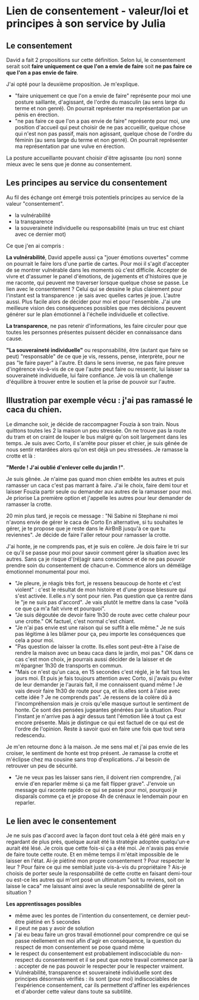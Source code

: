 
# Lien de consentement - valeur/loi et principes à son service by Julia

## Le consentement 

David a fait 2 propositions sur cette définition. Selon lui, le consentement serait soit **faire uniquement ce que l'on a envie de faire** soit **ne pas faire ce que l'on a pas envie de faire**. 

J'ai opté pour la deuxième proposition. Je m'explique.

- "faire uniquement ce que l'on a envie de faire" représente pour moi une posture saillante, d'agissant, de l'ordre du masculin (au sens large du terme et non genré). On pourrait représenter ma représentation par un pénis en érection.
- "ne pas faire ce que l'on a pas envie de faire" représente pour moi, une position d'accueil qui peut choisir de ne pas accueillir, quelque chose qui n'est non pas passif, mais non agissant, quelque chose de l'ordre du féminin (au sens large du terme et non genré). On pourrait représenter ma représentation par une vulve en érection. 

La posture accueillante pouvant choisir d'être agissante (ou non) sonne mieux avec le sens que je donne au consentement.

## Les principes au service du consentement

Au fil des échange ont émergé trois potentiels principes au service de la valeur "consentement".

- la vulnérabilité
- la transparence
- la souveraineté individuelle ou responsabilité (mais un truc est chiant avec ce dernier mot)

Ce que j'en ai compris : 

**La vulnérabilité**, David appelle aussi ça "jouer émotions ouvertes" comme on pourrait le faire lors d'une partie de cartes. Pour moi il s'agit d'accepter de se montrer vulnérable dans les moments où c'est difficile. Accepter de vivre et d'assumer le panel d'émotions, de jugements et d'histoires que je me raconte, qui peuvent me traverser lorsque quelque chose se passe. Le lien avec le consentement ? Celui qui se dessine le plus clairement pour l'instant est la transparence : je sais avec quelles cartes je joue. L'autre aussi. Plus facile alors de décider pour moi et pour l'ensemble. J'ai une meilleure vision des conséquences possibles que mes décisions peuvent générer sur le plan émotionnel à l'échelle individuelle et collective. 

**La transparence**, ne pas retenir d'informations, les faire circuler pour que toutes les personnes présentes puissent décider en connaissance dans cause.
 
**"La souveraineté individuelle"** ou responsabilité, être (autant que faire se peut) "responsable" de ce que je vis, ressens, pense, interprète, pour ne pas "le faire payer" à l'autre. Et dans le sens inverse, ne pas faire preuve d'ingérence vis-à-vis de ce que l'autre peut faire ou ressentir, lui laisser sa souveraineté individuelle, lui faire confiance. Je vois là un challenge d'équilibre à trouver entre le soutien et la prise de pouvoir sur l'autre.

## Illustration par exemple vécu : j'ai pas ramassé le caca du chien. 

Le dimanche soir, je décide de raccompagner Fouzia à son train. Nous quittons toutes les 2 la maison un peu stressée. On ne trouve pas la route du tram et on craint de louper le bus malgré qu'on soit largement dans les temps. Je suis avec Corto, il s'arrête pour pisser et chier, je suis gênée de nous sentir retardées alors qu'on est déjà un peu stressées. Je ramasse la crotte et là : 

**"Merde ! J'ai oublié d'enlever celle du jardin !"**.

Je suis gênée. Je n'aime pas quand mon chien embête les autres et puis ramasser un caca c'est pas marrant à faire. J'ai le choix, faire demi tour et laisser Fouzia partir seule ou demander aux autres de la ramasser pour moi. Je priorise La première option et j'appelle les autres pour leur demander de ramasser la crotte. 

20 min plus tard, je reçois ce message : "Ni Sabine ni Stephane ni moi n'avons envie de gérer le caca de Corto En alternative, si tu souhaites le gérer, je te propose que je reste dans le AirBnB jusqu'à ce que tu reviennes". Je décide de faire l'aller retour pour ramasser la crotte.

J'ai honte, je ne comprends pas, et je suis en colère. Je dois faire le tri sur ce qu'il se passe pour moi pour savoir comment gérer la situation avec les autres. Sans ça je risque d'(ré)agir sans conscience et de ne pas pouvoir prendre soin du consentement de chacun·e. Commence alors un démélâge émotionnel monumental pour moi. 

- "Je pleure, je réagis très fort, je ressens beaucoup de honte et c'est violent" : c'est le résultat de mon histoire et d'une grosse blessure qui s'est activée. Il.elle.s n'y sont pour rien. Pas question que ça rentre dans le "je ne suis pas d'accord". Je vais plutôt le mettre dans la case "voilà ce que ça m'a fait vivre et pourquoi".
- "Je suis dégoutée de devoir faire 1h30 de route avec cette chaleur pour une crotte." OK factuel, c'est normal c'est chiant. 
- "Je n'ai pas envie est une raison qui se suffit à elle même." Je ne suis pas légitime à les blâmer pour ça, peu importe les conséquences que cela a pour moi.
- "Pas question de laisser la crotte. Ils.elles sont peut-être à l'aise de rendre la maison avec un beau caca dans le jardin, moi pas." OK dans ce cas c'est mon choix, je pourrais aussi décider de la laisser et de m'épargner 1h30 de transports en commun. 
- "Mais ce n'est qu'un caca, en 15 secondes c'est réglé, je le fait tous les jours moi. Et puis je fais toujours attention avec Corto, si j'avais pu éviter de leur demander je l'aurais fait, il me connaissent quand même ! Je vais devoir faire 1h30 de route pour ça, et ils.elles sont à l'aise avec cette idée ? Je ne comprends pas". Je ressens de la colère dû à l'incompréhension mais je crois qu'elle masque surtout le sentiment de honte. Ce sont des pensées jugeantes générées par la situation. Pour l'instant je n'arrive pas à agir dessus tant l'émotion liée à tout ça est encore présente. Mais je distingue ce qui est factuel de ce qui est de l'ordre de l'opinion. Reste à savoir quoi en faire une fois que tout sera redescendu.

Je m'en retourne donc à la maison. Je me sens mal et j'ai pas envie de les croiser, le sentiment de honte est trop présent. Je ramasse la crotte et m'éclipse chez ma cousine sans trop d'explications. J'ai besoin de retrouver un peu de sécurité.

- "Je ne veux pas les laisser sans rien, il doivent rien comprendre, j'ai envie d'en reparler même si ça me fait flipper grave". J'envoie un message qui raconte rapido ce qui se passe pour moi, pourquoi je disparaîs comme ça et je propose 4h de crénaux le lendemain pour en reparler.

## Le lien avec le consentement  

Je ne suis pas d'accord avec la façon dont tout cela à été géré mais en y regardant de plus près, quelque aurait été la stratégie adoptée quelqu'un·e aurait été lésé. Je crois que cette fois-si ça a été moi. Je n'avais pas envie de faire toute cette route. Et en même temps il m'était impossible de le laisser en l'état. Ai-je piétiné mon propre consentement ? Pour respecter le leur ? Pour faire ce qui me semblait juste vis-à-vis du propriétaire ? Ais-je choisis de porter seule la responsabilité de cette crotte en faisant demi-tour ou est-ce les autres qui m'ont posé un ultimatum "soit tu reviens, soit on laisse le caca" me laissant ainsi avec la seule responsabilité de gérer la situation ?

**Les apprentissages possibles**
- même avec les pontes de l'intention du consentement, ce dernier peut-être piétiné en 5 secondes
- il peut ne pas y avoir de solution 
- j'ai eu beau faire un gros travail émotionnel pour comprendre ce qui se passe réellement en moi afin d'agir en conséquence, la question du respect de mon consentement se pose quand même
- le respect du consentement est probablement indiscociable du non-respect du consentement et il se peut que notre travail commence par là : accepter de ne pas pouvoir le respecter pour le respecter vraiment.
- Vulnérabilité, transparence et souveraineté individuelle sont des principes désormais vérifiés : ils sont (pour moi) indiscociables de l'expérience consentement, car ils permettent d'affiner les expériences et d'aborder cette valeur dans toute sa subtilité.



